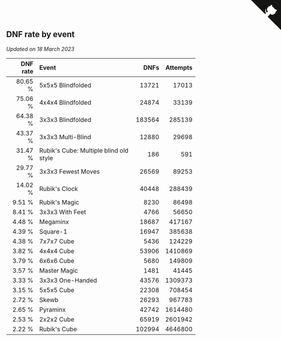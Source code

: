 ## DNF rate by event

*Updated on 18 March 2023*

| DNF rate | Event | DNFs | Attempts |
| ---: | :--- | ---: | ---: |
| 80.65 % | 5x5x5 Blindfolded | 13721 | 17013 |
| 75.06 % | 4x4x4 Blindfolded | 24874 | 33139 |
| 64.38 % | 3x3x3 Blindfolded | 183564 | 285139 |
| 43.37 % | 3x3x3 Multi-Blind | 12880 | 29698 |
| 31.47 % | Rubik's Cube: Multiple blind old style | 186 | 591 |
| 29.77 % | 3x3x3 Fewest Moves | 26569 | 89253 |
| 14.02 % | Rubik's Clock | 40448 | 288439 |
| 9.51 % | Rubik's Magic | 8230 | 86498 |
| 8.41 % | 3x3x3 With Feet | 4766 | 56650 |
| 4.48 % | Megaminx | 18687 | 417167 |
| 4.39 % | Square-1 | 16947 | 385638 |
| 4.38 % | 7x7x7 Cube | 5436 | 124229 |
| 3.82 % | 4x4x4 Cube | 53906 | 1410869 |
| 3.79 % | 6x6x6 Cube | 5680 | 149809 |
| 3.57 % | Master Magic | 1481 | 41445 |
| 3.33 % | 3x3x3 One-Handed | 43576 | 1309373 |
| 3.15 % | 5x5x5 Cube | 22308 | 708454 |
| 2.72 % | Skewb | 26293 | 967783 |
| 2.65 % | Pyraminx | 42742 | 1614480 |
| 2.53 % | 2x2x2 Cube | 65919 | 2601942 |
| 2.22 % | Rubik's Cube | 102994 | 4646800 |


<a href="https://github.com/JustinTimeCuber/wca_statistics" class="github-corner" aria-label="View source on Github"><svg width="80" height="80" viewBox="0 0 250 250" style="fill:#151513; color:#fff; position: absolute; top: 0; border: 0; right: 0;" aria-hidden="true"><path d="M0,0 L115,115 L130,115 L142,142 L250,250 L250,0 Z"></path><path d="M128.3,109.0 C113.8,99.7 119.0,89.6 119.0,89.6 C122.0,82.7 120.5,78.6 120.5,78.6 C119.2,72.0 123.4,76.3 123.4,76.3 C127.3,80.9 125.5,87.3 125.5,87.3 C122.9,97.6 130.6,101.9 134.4,103.2" fill="currentColor" style="transform-origin: 130px 106px;" class="octo-arm"></path><path d="M115.0,115.0 C114.9,115.1 118.7,116.5 119.8,115.4 L133.7,101.6 C136.9,99.2 139.9,98.4 142.2,98.6 C133.8,88.0 127.5,74.4 143.8,58.0 C148.5,53.4 154.0,51.2 159.7,51.0 C160.3,49.4 163.2,43.6 171.4,40.1 C171.4,40.1 176.1,42.5 178.8,56.2 C183.1,58.6 187.2,61.8 190.9,65.4 C194.5,69.0 197.7,73.2 200.1,77.6 C213.8,80.2 216.3,84.9 216.3,84.9 C212.7,93.1 206.9,96.0 205.4,96.6 C205.1,102.4 203.0,107.8 198.3,112.5 C181.9,128.9 168.3,122.5 157.7,114.1 C157.9,116.9 156.7,120.9 152.7,124.9 L141.0,136.5 C139.8,137.7 141.6,141.9 141.8,141.8 Z" fill="currentColor" class="octo-body"></path></svg></a><style>.github-corner:hover .octo-arm{animation:octocat-wave 560ms ease-in-out}@keyframes octocat-wave{0%,100%{transform:rotate(0)}20%,60%{transform:rotate(-25deg)}40%,80%{transform:rotate(10deg)}}@media (max-width:500px){.github-corner:hover .octo-arm{animation:none}.github-corner .octo-arm{animation:octocat-wave 560ms ease-in-out}}</style>
